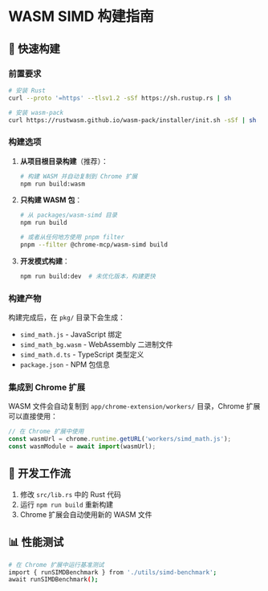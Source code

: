 # WASM SIMD 构建指南

## 🚀 快速构建

### 前置要求

```bash
# 安装 Rust
curl --proto '=https' --tlsv1.2 -sSf https://sh.rustup.rs | sh

# 安装 wasm-pack
curl https://rustwasm.github.io/wasm-pack/installer/init.sh -sSf | sh
```

### 构建选项

1. **从项目根目录构建**（推荐）：

   ```bash
   # 构建 WASM 并自动复制到 Chrome 扩展
   npm run build:wasm
   ```

2. **只构建 WASM 包**：

   ```bash
   # 从 packages/wasm-simd 目录
   npm run build

   # 或者从任何地方使用 pnpm filter
   pnpm --filter @chrome-mcp/wasm-simd build
   ```

3. **开发模式构建**：
   ```bash
   npm run build:dev  # 未优化版本，构建更快
   ```

### 构建产物

构建完成后，在 `pkg/` 目录下会生成：

- `simd_math.js` - JavaScript 绑定
- `simd_math_bg.wasm` - WebAssembly 二进制文件
- `simd_math.d.ts` - TypeScript 类型定义
- `package.json` - NPM 包信息

### 集成到 Chrome 扩展

WASM 文件会自动复制到 `app/chrome-extension/workers/` 目录，Chrome 扩展可以直接使用：

```typescript
// 在 Chrome 扩展中使用
const wasmUrl = chrome.runtime.getURL('workers/simd_math.js');
const wasmModule = await import(wasmUrl);
```

## 🔧 开发工作流

1. 修改 `src/lib.rs` 中的 Rust 代码
2. 运行 `npm run build` 重新构建
3. Chrome 扩展会自动使用新的 WASM 文件

## 📊 性能测试

```bash
# 在 Chrome 扩展中运行基准测试
import { runSIMDBenchmark } from './utils/simd-benchmark';
await runSIMDBenchmark();
```
